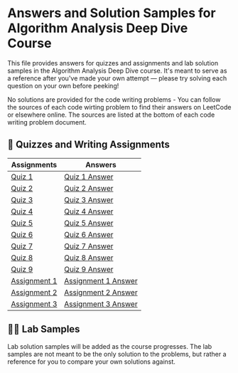 # Answers and Solution Samples for Algorithm Analysis Deep Dive Course

This file provides answers for quizzes and assignments and lab solution samples in the Algorithm Analysis Deep Dive course. It's meant to serve as a reference after you've made your own attempt — please try solving each question on your own before peeking!

No solutions are provided for the code writing problems - You can follow the sources of each code wirting problem to find their answers on LeetCode or elsewhere online. The sources are listed at the bottom of each code writing problem document.

## 📖 Quizzes and Writing Assignments

| Assignments | Answers |
|-------------|---------|
| [Quiz 1](https://docs.google.com/document/d/1PClb1o2UcZQSQG5B3Ptg959xZCAyYuciqmhKX5535Io/edit?usp=sharing) | [Quiz 1 Answer](https://docs.google.com/document/d/1bN4njnydweuZSZw03tQxj30HmXX77b6-Uy5-LmX0qvQ/edit?usp=sharing) |
| [Quiz 2](https://docs.google.com/document/d/1FU-Kr4A2BaMsaRyJKzZ2fbiUR04nqJcuEEkmIM9fOkU/edit?usp=sharing) | [Quiz 2 Answer](https://docs.google.com/document/d/1y6ZMgdoSahWIUeVkYC_NpuEVN7pqDxKsTaFn1ZFljH8/edit?usp=sharing) |
| [Quiz 3](https://docs.google.com/document/d/1-me6Ale3Z3sZWuMyGhZlG7v8vZfOwYj4ucEsoJwbmq8/edit?usp=sharing) | [Quiz 3 Answer](https://docs.google.com/document/d/1rR6C2pJCiOVRZlb1Knug7-q3bzE5c907ArwA4wjBhuQ/edit?usp=sharing) |
| [Quiz 4](https://docs.google.com/document/d/1JHpZxrnRD7RKn0P-22Xv3pO_ECiBzep5L0VmUsk_3Io/edit?usp=sharing) | [Quiz 4 Answer](https://docs.google.com/document/d/15hnoYFc4wL2cXP5z4fKSsu7FlQ_SscFilm5eqFLB_WQ/edit?usp=sharing) |
| [Quiz 5](https://docs.google.com/document/d/1bdhzd8xujyFB6TyhDft2fD3UYasClTsPYJ0SVMeNwGA/edit?usp=sharing) | [Quiz 5 Answer](https://docs.google.com/document/d/1jpEvaSZ7t-OaFuu72vXQXnUO_hO6UF4E9b354qwkTGY/edit?usp=sharing) |
| [Quiz 6](https://docs.google.com/document/d/1_X_jlrd3_Be5C5CfRSLkjiCT-BCR5u0are1jEOE49xQ/edit?usp=sharing) | [Quiz 6 Answer](https://docs.google.com/document/d/1pXWZjJqzJlI_25CYbwLsIrNkkgt5qatz_V21SnAcstE/edit?usp=sharing) |
| [Quiz 7](https://docs.google.com/document/d/1iA98z82cX85ra1_uA34v5s168ONLP-lKeK5FDI3TioY/edit?usp=sharing) | [Quiz 7 Answer](https://docs.google.com/document/d/1J-0r8uJtezwzHsrDpXZNt0VFHRO-kYEaOHtNtAXwAAQ/edit?usp=sharing) |
| [Quiz 8](https://docs.google.com/document/d/1RRiLsf3OSIY8AaR9h4DjYydPUx8BbPgOc0ung7JU55s/edit?usp=sharing) | [Quiz 8 Answer](https://docs.google.com/document/d/1FkILGH-mW0CvU-S3GUINtVdaWcIigKhD3fKvFKxv04c/edit?usp=sharing) |
| [Quiz 9](https://docs.google.com/document/d/1WRmLXa4f72bSCfSaSoo60rPJqM6OMDZgGTq9NXo3g9A/edit?usp=sharing) | [Quiz 9 Answer](https://docs.google.com/document/d/1wSBzOxNmQ-e0cyFTOmeM1bpvqwQb_IqzlfoakIIKm9o/edit?usp=sharing) |
| [Assignment 1](https://docs.google.com/document/d/1i0FRQT-tFdPttXnp5b-foclHR3lJslYozPLhFIo3eMc/edit?usp=sharing) | [Assignment 1 Answer](https://docs.google.com/document/d/1-WX4Iuwo0k1U4h5LknFr7HN0Y3TuWfDryhwbX8prnlk/edit?usp=sharing) |
| [Assignment 2](https://docs.google.com/document/d/1AyGOX4SYYp25lpnus1-VwxmtB9vXaHw7hc2l9UZXXeM/edit?usp=sharing) | [Assignment 2 Answer](https://docs.google.com/document/d/12gBS9DCPdbJxlw_nattKIbLbSqQNw5wrUyv2z2guZb4/edit?usp=sharing) |
| [Assignment 3](https://docs.google.com/document/d/1MRTNm4OkC8Tk-BbGRO6nj6DV_PirCDAnU2HBe2wUjZw/edit?usp=sharing) | [Assignment 3 Answer](https://docs.google.com/document/d/1QCSnIBEcv6Wuh7Uf-2njGY7DYdM8zacfzQG6mOyEGik/edit?usp=sharing) |

## 👨‍💻 Lab Samples

Lab solution samples will be added as the course progresses. The lab samples are not meant to be the only solution to the problems, but rather a reference for you to compare your own solutions against.